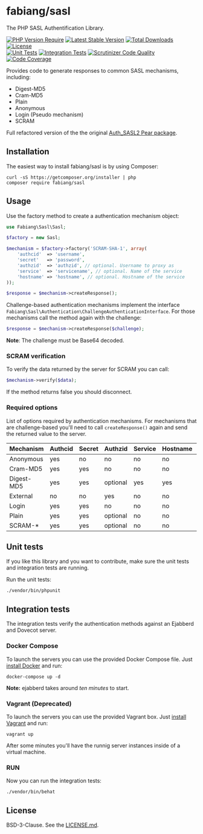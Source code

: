 # fabiang/sasl

The PHP SASL Authentification Library.

[![PHP Version Require](http://poser.pugx.org/fabiang/sasl/require/php)](https://packagist.org/packages/fabiang/sasl)
[![Latest Stable Version](https://poser.pugx.org/fabiang/sasl/v/stable.svg)](https://packagist.org/packages/fabiang/sasl)
[![Total Downloads](https://poser.pugx.org/fabiang/sasl/downloads.svg)](https://packagist.org/packages/fabiang/sasl)
[![License](https://poser.pugx.org/fabiang/sasl/license.svg)](https://packagist.org/packages/fabiang/sasl)  
[![Unit Tests](https://github.com/fabiang/sasl/actions/workflows/unit.yml/badge.svg?branch=develop)](https://github.com/fabiang/sasl/actions/workflows/unit.yml)
[![Integration Tests](https://github.com/fabiang/sasl/actions/workflows/behat.yml/badge.svg?branch=develop)](https://github.com/fabiang/sasl/actions/workflows/behat.yml)
[![Scrutinizer Code Quality](https://scrutinizer-ci.com/g/fabiang/sasl/badges/quality-score.png?b=develop)](https://scrutinizer-ci.com/g/fabiang/sasl/?branch=develop)
[![Code Coverage](https://scrutinizer-ci.com/g/fabiang/sasl/badges/coverage.png?b=develop)](https://scrutinizer-ci.com/g/fabiang/sasl/?branch=develop)

Provides code to generate responses to common SASL mechanisms, including:
* Digest-MD5
* Cram-MD5
* Plain
* Anonymous
* Login (Pseudo mechanism)
* SCRAM

Full refactored version of the the original [Auth_SASL2 Pear package](http://pear.php.net/package/Auth_SASL2/).

## Installation

The easiest way to install fabiang/sasl is by using Composer:

```
curl -sS https://getcomposer.org/installer | php
composer require fabiang/sasl
```

## Usage

Use the factory method to create a authentication mechanism object:

```php
use Fabiang\Sasl\Sasl;

$factory = new Sasl;

$mechanism = $factory->factory('SCRAM-SHA-1', array(
    'authcid'  => 'username',
    'secret'   => 'password',
    'authzid'  => 'authzid', // optional. Username to proxy as
    'service'  => 'servicename', // optional. Name of the service
    'hostname' => 'hostname', // optional. Hostname of the service
));

$response = $mechanism->createResponse();
```

Challenge-based authentication mechanisms implement the interface
`Fabiang\Sasl\Authentication\ChallengeAuthenticationInterface`.
For those mechanisms call the method again with the challenge:

```php
$response = $mechanism->createResponse($challenge);
```

**Note**: The challenge must be Base64 decoded.

### SCRAM verification

To verify the data returned by the server for SCRAM you can call:

```php
$mechanism->verify($data);
```

If the method returns false you should disconnect.

### Required options

List of options required by authentication mechanisms.
For mechanisms that are challenge-based you'll need to call `createResponse()`
again and send the returned value to the server.

| Mechanism  | Authcid | Secret | Authzid  | Service | Hostname | Challenge |
| ---------- | ------- | ------ | -------- | ------- | -------- | --------- |
| Anonymous  | yes     | no     | no       | no      | no       | no        |
| Cram-MD5   | yes     | yes    | no       | no      | no       | yes       |
| Digest-MD5 | yes     | yes    | optional | yes     | yes      | yes       |
| External   | no      | no     | yes      | no      | no       | no        |
| Login      | yes     | yes    | no       | no      | no       | no        |
| Plain      | yes     | yes    | optional | no      | no       | no        |
| SCRAM-*    | yes     | yes    | optional | no      | no       | yes       |

## Unit tests

If you like this library and you want to contribute, make sure the unit tests
and integration tests are running.

Run the unit tests:

```
./vendor/bin/phpunit
```

## Integration tests

The integration tests verify the authentication methods against an Ejabberd and Dovecot server.

### Docker Compose

To launch the servers you can use the provided Docker Compose file.
Just [install Docker](https://www.docker.com/get-started/) and run:

```
docker-compose up -d
```

**Note:** ejabberd takes around *ten minutes* to start.

### Vagrant (Deprecated)

To launch the servers you can use the provided Vagrant box.
Just [install Vagrant](https://www.vagrantup.com/downloads) and run:

```
vagrant up
```

After some minutes you'll have the runnig server instances inside of a virtual machine.

### RUN

Now you can run the integration tests:

```
./vendor/bin/behat
```

## License

BSD-3-Clause. See the [LICENSE.md](LICENSE.md).
